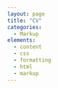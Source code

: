 ```yaml
---
layout: page
title: "CV"
categories:
  - Markup
elements:
  - content
  - css
  - formatting
  - html
  - markup  
---
```


<object data="../assets/pdf/CV_Vidal_Naquet (10).pdf" width="1000" height="1000" type='application/pdf'></object>
